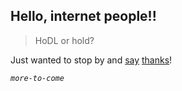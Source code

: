 ## Hello, internet people!!
> HoDL or hold?

Just wanted to stop by and [say](https://www.youtube.com/watch?v=S_AFc_BXht4) [thanks](https://www.youtube.com/watch?v=NbdRIVCBqNI)! 

_`more-to-come`_
